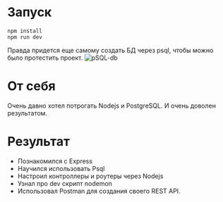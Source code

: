 # Запуск
```
npm install
npm run dev
```
Правда придется еще самому создать БД через psql, чтобы можно было протестить проект.
![pSQL-db](https://user-images.githubusercontent.com/97908844/177382500-12136666-fc0d-4fba-8417-02418bc3a07a.png)
# От себя
Очень давно хотел потрогать Nodejs и PostgreSQL. И очень доволен результатом.
# Результат
- Познакомился с Express
- Научился использовать Psql 
- Настроил контроллеры и роутеры через Nodejs
- Узнал про dev скрипт nodemon 
- Использовал Postman для создания своего REST API.
